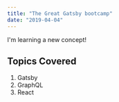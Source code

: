 ```yaml
---
title: "The Great Gatsby bootcamp"
date: "2019-04-04"
---
```


I'm learning a new concept!

## Topics Covered

1. Gatsby
2. GraphQL
3. React